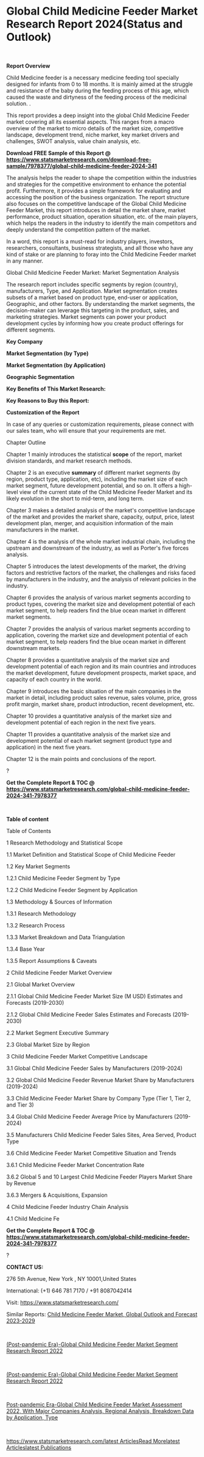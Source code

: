 <h1>Global Child Medicine Feeder Market Research Report 2024(Status and Outlook)</h1><br/><p><strong>Report Overview</strong></p>
 
 
 
 <p>Child Medicine feeder is a necessary medicine feeding tool specially designed for infants from 0 to 18 months. It is mainly aimed at the struggle and resistance of the baby during the feeding process of this age, which caused the waste and dirtyness of the feeding process of the medicinal solution. .</p>
 
 
 
 <p>This report provides a deep insight into the global Child Medicine Feeder market covering all its essential aspects. This ranges from a macro overview of the market to micro details of the market size, competitive landscape, development trend, niche market, key market drivers and challenges, SWOT analysis, value chain analysis, etc.</p>
 
 
 
 <p><strong>Download FREE Sample of this Report @ <a href="https://www.statsmarketresearch.com/download-free-sample/7978377/global-child-medicine-feeder-2024-341">https://www.statsmarketresearch.com/download-free-sample/7978377/global-child-medicine-feeder-2024-341</a></strong></p>
 
 
 
 <p>The analysis helps the reader to shape the competition within the industries and strategies for the competitive environment to enhance the potential profit. Furthermore, it provides a simple framework for evaluating and accessing the position of the business organization. The report structure also focuses on the competitive landscape of the Global Child Medicine Feeder Market, this report introduces in detail the market share, market performance, product situation, operation situation, etc. of the main players, which helps the readers in the industry to identify the main competitors and deeply understand the competition pattern of the market.</p>
 
 
 
 <p>In a word, this report is a must-read for industry players, investors, researchers, consultants, business strategists, and all those who have any kind of stake or are planning to foray into the Child Medicine Feeder market in any manner.</p>
 
 
 
 <p>Global Child Medicine Feeder Market: Market Segmentation Analysis</p>
 
 
 
 <p>The research report includes specific segments by region (country), manufacturers, Type, and Application. Market segmentation creates subsets of a market based on product type, end-user or application, Geographic, and other factors. By understanding the market segments, the decision-maker can leverage this targeting in the product, sales, and marketing strategies. Market segments can power your product development cycles by informing how you create product offerings for different segments.</p>
 
 
 
 <p><strong>Key Company</strong></p>
 
 
 
 <p><strong>Market Segmentation (by Type)</strong></p>
 
 
 
 <p><strong>Market Segmentation (<strong>by Application</strong>)</strong></p>
 
 
 
 <p><strong>Geographic Segmentation</strong></p>
 
 
 
 <p><strong>Key Benefits of This Market Research:</strong></p>
 
 
 
 <p><strong>Key <strong>Reasons to Buy</strong> this Report:</strong></p>
 
 
 
 <p><strong>Customization of the Report</strong></p>
 
 
 
 <p>In case of any queries or customization requirements, please connect with our sales team, who will ensure that your requirements are met.</p>
 
 
 
 <p>Chapter Outline</p>
 
 
 
 <p>Chapter 1 mainly introduces the statistical <strong>scope</strong> of the report, market division standards, and market research methods.</p>
 
 
 
 <p>Chapter 2 is an executive <strong>summary</strong> of different market segments (by region, product type, application, etc), including the market size of each market segment, future development potential, and so on. It offers a high-level view of the current state of the Child Medicine Feeder Market and its likely evolution in the short to mid-term, and long term.</p>
 
 
 
 <p>Chapter 3 makes a detailed analysis of the market&#39;s competitive landscape of the market and provides the market share, capacity, output, price, latest development plan, merger, and acquisition information of the main manufacturers in the market.</p>
 
 
 
 <p>Chapter 4 is the analysis of the whole market industrial chain, including the upstream and downstream of the industry, as well as Porter&#39;s five forces analysis.</p>
 
 
 
 <p>Chapter 5 introduces the latest developments of the market, the driving factors and restrictive factors of the market, the challenges and risks faced by manufacturers in the industry, and the analysis of relevant policies in the industry.</p>
 
 
 
 <p>Chapter 6 provides the analysis of various market segments according to product types, covering the market size and development potential of each market segment, to help readers find the blue ocean market in different market segments.</p>
 
 
 
 <p>Chapter 7 provides the analysis of various market segments according to application, covering the market size and development potential of each market segment, to help readers find the blue ocean market in different downstream markets.</p>
 
 
 
 <p>Chapter 8 provides a quantitative analysis of the market size and development potential of each region and its main countries and introduces the market development, future development prospects, market space, and capacity of each country in the world.</p>
 
 
 
 <p>Chapter 9 introduces the basic situation of the main companies in the market in detail, including product sales revenue, sales volume, price, gross profit margin, market share, product introduction, recent development, etc.</p>
 
 
 
 <p>Chapter 10 provides a quantitative analysis of the market size and development potential of each region in the next five years.</p>
 
 
 
 <p>Chapter 11 provides a quantitative analysis of the market size and development potential of each market segment (product type and application) in the next five years.</p>
 
 
 
 <p>Chapter 12 is the main points and conclusions of the report.</p>
 
 
 
 <p>? </p>
 
 
 
 <div><b>Get the Complete Report & TOC @ <a href="https://www.statsmarketresearch.com/global-child-medicine-feeder-2024-341-7978377">https://www.statsmarketresearch.com/global-child-medicine-feeder-2024-341-7978377</a></b></div>
 
 
 
 <p><br />
 
 <b>Table of content</b></p>
 
 
 
 <p>Table of Contents<br />
 
 1 Research Methodology and Statistical Scope<br />
 
 1.1 Market Definition and Statistical Scope of Child Medicine Feeder<br />
 
 1.2 Key Market Segments<br />
 
 1.2.1 Child Medicine Feeder Segment by Type<br />
 
 1.2.2 Child Medicine Feeder Segment by Application<br />
 
 1.3 Methodology & Sources of Information<br />
 
 1.3.1 Research Methodology<br />
 
 1.3.2 Research Process<br />
 
 1.3.3 Market Breakdown and Data Triangulation<br />
 
 1.3.4 Base Year<br />
 
 1.3.5 Report Assumptions & Caveats<br />
 
 2 Child Medicine Feeder Market Overview<br />
 
 2.1 Global Market Overview<br />
 
 2.1.1 Global Child Medicine Feeder Market Size (M USD) Estimates and Forecasts (2019-2030)<br />
 
 2.1.2 Global Child Medicine Feeder Sales Estimates and Forecasts (2019-2030)<br />
 
 2.2 Market Segment Executive Summary<br />
 
 2.3 Global Market Size by Region<br />
 
 3 Child Medicine Feeder Market Competitive Landscape<br />
 
 3.1 Global Child Medicine Feeder Sales by Manufacturers (2019-2024)<br />
 
 3.2 Global Child Medicine Feeder Revenue Market Share by Manufacturers (2019-2024)<br />
 
 3.3 Child Medicine Feeder Market Share by Company Type (Tier 1, Tier 2, and Tier 3)<br />
 
 3.4 Global Child Medicine Feeder Average Price by Manufacturers (2019-2024)<br />
 
 3.5 Manufacturers Child Medicine Feeder Sales Sites, Area Served, Product Type<br />
 
 3.6 Child Medicine Feeder Market Competitive Situation and Trends<br />
 
 3.6.1 Child Medicine Feeder Market Concentration Rate<br />
 
 3.6.2 Global 5 and 10 Largest Child Medicine Feeder Players Market Share by Revenue<br />
 
 3.6.3 Mergers & Acquisitions, Expansion<br />
 
 4 Child Medicine Feeder Industry Chain Analysis<br />
 
 4.1 Child Medicine Fe</p>
 
 
 
 <div><b>Get the Complete Report & TOC @ <a href="https://www.statsmarketresearch.com/global-child-medicine-feeder-2024-341-7978377">https://www.statsmarketresearch.com/global-child-medicine-feeder-2024-341-7978377</a></b></div>
 
 
 
 <p>? </p>
 
 
 
 <p><b>CONTACT US:</b><br />
 
 276 5th Avenue, New York , NY 10001,United States<br />
 
 International: (+1) 646 781 7170 / +91 8087042414<br />
 
 Visit: <a href="https://www.statsmarketresearch.com/">https://www.statsmarketresearch.com/</a><br />
 
 Similar Reports: <a href="https://www.statsmarketresearch.com/global-child-medicine-feeder-2024-341-7978377">Child Medicine Feeder Market, Global Outlook and Forecast 2023-2029</a><br />
 
 <br />
 
 <a href="https://www.statsmarketresearch.com/global-child-medicine-feeder-2024-341-7978377">(Post-pandemic Era)-Global Child Medicine Feeder Market Segment Research Report 2022</a><br />
 
 <br />
 
 <a href="https://www.statsmarketresearch.com/global-child-medicine-feeder-2024-341-7978377">(Post-pandemic Era)-Global Child Medicine Feeder Market Segment Research Report 2022</a><br />
 
 <br />
 
 <a href="https://www.statsmarketresearch.com/global-child-medicine-feeder-2024-341-7978377">Post-pandemic Era-Global Child Medicine Feeder Market Assessment 2022, With Major Companies Analysis, Regional Analysis, Breakdown Data by Application, Type</a><br />
 
 <br />
 
 <a href="https://gyeongbokgung.com">https://www.statsmarketresearch.com/</a><a href="https://hallyeomaritime.com">latest Articles</a><a href="https://jingwansa.com">Read More</a><a href="https://nguoiviet.jp/">latest Articles</a><a href="https://www.intelmarketresearch.com/">latest Publications</a></p>